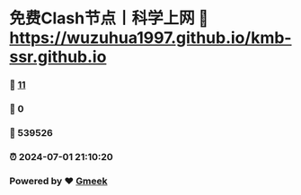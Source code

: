 # 免费Clash节点丨科学上网 :link: https://wuzuhua1997.github.io/kmb-ssr.github.io 
### :page_facing_up: [11](https://wuzuhua1997.github.io/kmb-ssr.github.io/tag.html) 
### :speech_balloon: 0 
### :hibiscus: 539526 
### :alarm_clock: 2024-07-01 21:10:20 
### Powered by :heart: [Gmeek](https://github.com/Meekdai/Gmeek)
